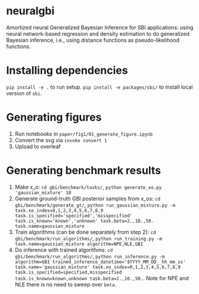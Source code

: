 # neuralgbi

Amortized neural Generalized Bayesian Inference for SBI applications: using neural network-based regression and density estimation to do generalized Bayesian inference, i.e., using distance functions as pseudo-likelihood functions.

# Installing dependencies
`pip install -e .` to run setup.
`pip install -e packages/sbi/` to install local version of `sbi`.

# Generating figures

1. Run notebooks in `paper/fig1/01_generate_figure.ipynb`
2. Convert the svg via `invoke convert 1`
3. Upload to overleaf


# Generating benchmark results
1. Make x_o: `cd gbi/benchmark/tasks/`, `python generate_xo.py 'gaussian_mixture' 10`
2. Generate ground-truth GBI posterior samples from x_os: `cd gbi/benchmark/generate_gt/`, `python run_gaussian_mixture.py -m task.xo_index=0,1,2,3,4,5,6,7,8,9 task.is_specified='specified','misspecified' task.is_known='known','unknown' task.beta=2.,10.,50. task.name=gaussian_mixture`
3. Train algorithms (can be done separately from step 2): `cd gbi/benchmark/run_algorithms/`, `python run_training.py -m task.name=gaussian_mixture algorithm=NPE,NLE,GBI`
4. Do inference with trained algorithms: `cd gbi/benchmark/run_algorithms/`, `python run_inference.py -m algorithm=GBI trained_inference_datetime='$YYYY_MM_DD__hh_mm_ss' task.name='gaussian_mixture' task.xo_index=0,1,2,3,4,5,6,7,8,9 task.is_specified=specified,misspecified task.is_known=known,unknown task.beta=2.,10.,50.`. Note for NPE and NLE there is no need to sweep over `beta`.
